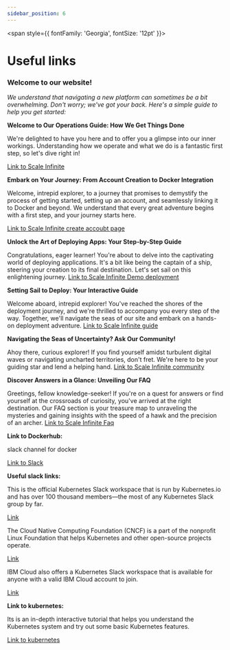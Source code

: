 ```yaml
---
sidebar_position: 6
---
```

<span style={{ fontFamily: 'Georgia', fontSize: '12pt' }}>

#  Useful links

### **Welcome to our website!**&#x20;

_We understand that navigating a new platform can sometimes be a bit overwhelming. Don't worry; we've got your back. Here's a simple guide to help you get started:_

**Welcome to Our Operations Guide: How We Get Things Done**

We're delighted to have you here and to offer you a glimpse into our inner workings. Understanding how we operate and what we do is a fantastic first step, so let's dive right in!

[Link to Scale Infinite](https://techscaleinfinite.github.io/introduction/about-scale-infinite)


**Embark on Your Journey: From Account Creation to Docker Integration**

Welcome, intrepid explorer, to a journey that promises to demystify the process of getting started, setting up an account, and seamlessly linking it to Docker and beyond. We understand that every great adventure begins with a first step, and your journey starts here.

[Link to Scale Infinite create accoubt page](https://techscaleinfinite.github.io/introduction/cloud-float/create-account)


**Unlock the Art of Deploying Apps: Your Step-by-Step Guide**

Congratulations, eager learner! You're about to delve into the captivating world of deploying applications. It's a bit like being the captain of a ship, steering your creation to its final destination. Let's set sail on this enlightening journey.
[Link to Scale Infinite Demo deployment](https://techscaleinfinite.github.io/category/demo-deployment)

**Setting Sail to Deploy: Your Interactive Guide**

Welcome aboard, intrepid explorer! You've reached the shores of the deployment journey, and we're thrilled to accompany you every step of the way. Together, we'll navigate the seas of our site and embark on a hands-on deployment adventure.
[Link to Scale Infinite guide](https://scaleinfinite.fr/)

**Navigating the Seas of Uncertainty? Ask Our Community!**

Ahoy there, curious explorer! If you find yourself amidst turbulent digital waves or navigating uncharted territories, don't fret. We're here to be your guiding star and lend a helping hand.
[Link to Scale Infinite community](https://techscaleinfinite.github.io/community)

**Discover Answers in a Glance: Unveiling Our FAQ**

Greetings, fellow knowledge-seeker! If you're on a quest for answers or find yourself at the crossroads of curiosity, you've arrived at the right destination. Our FAQ section is your treasure map to unraveling the mysteries and gaining insights with the speed of a hawk and the precision of an archer.
[Link to Scale Infinite Faq](https://techscaleinfinite.github.io/faq)

**Link to Dockerhub:**


slack channel for docker

[Link to Slack](https://dockercommunity.slack.com/?redir=/messages)

**Useful slack links:**

This is the official Kubernetes Slack workspace that is run by Kubernetes.io and has over 100 thousand members—the most of any Kubernetes Slack group by far.

[Link](https://communityinviter.com/apps/kubernetes/communit)

The Cloud Native Computing Foundation (CNCF) is a part of the nonprofit Linux Foundation that helps Kubernetes and other open-source projects operate.

[Link ](https://cloud-native.slack.com/join/shared_invite/zt-yijjaqua-UsvdoAvciFP9i8ZoJMp9Kg#/shared-invite/email)

IBM Cloud also offers a Kubernetes Slack workspace that is available for anyone with a valid IBM Cloud account to join.

[Link ](https://cloud.ibm.com/kubernetes/slack)


**Link to kubernetes:**

Its is an in-depth interactive tutorial that helps you understand the Kubernetes system and try out some basic Kubernetes features.


[Link to kubernetes](https://kubernetes.io/docs/tutorials/)

</span>